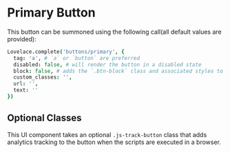 # Primary Button

This button can be summoned using the following call(all default values are provided):

```coffeescript
Lovelace.complete('buttons/primary', {
  tag: 'a', # `a` or `button` are preferred
  disabled: false, # will render the button in a disabled state
  block: false, # adds the `.btn-block` class and associated styles to the button
  custom_classes: '',
  url: '',
  text: ''
})
```

<div id="test-me"></div>
<script>
  var button = Lovelace.complete('buttons/primary', { tag: 'button', text: 'click me!' });
  document.querySelector('#test-me').innerHTML = button;
</script>

## Optional Classes

This UI component takes an optional `.js-track-button` class that adds analytics tracking to the button when the scripts are executed in a browser.
